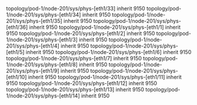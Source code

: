 topology/pod-1/node-201/sys/phys-[eth1/33] inherit 9150
topology/pod-1/node-201/sys/phys-[eth1/34] inherit 9150
topology/pod-1/node-201/sys/phys-[eth1/35] inherit 9150
topology/pod-1/node-201/sys/phys-[eth1/36] inherit 9150
topology/pod-1/node-201/sys/phys-[eth1/1] inherit 9150
topology/pod-1/node-201/sys/phys-[eth1/2] inherit 9150
topology/pod-1/node-201/sys/phys-[eth1/3] inherit 9150
topology/pod-1/node-201/sys/phys-[eth1/4] inherit 9150
topology/pod-1/node-201/sys/phys-[eth1/5] inherit 9150
topology/pod-1/node-201/sys/phys-[eth1/6] inherit 9150
topology/pod-1/node-201/sys/phys-[eth1/7] inherit 9150
topology/pod-1/node-201/sys/phys-[eth1/8] inherit 9150
topology/pod-1/node-201/sys/phys-[eth1/9] inherit 9150
topology/pod-1/node-201/sys/phys-[eth1/10] inherit 9150
topology/pod-1/node-201/sys/phys-[eth1/11] inherit 9150
topology/pod-1/node-201/sys/phys-[eth1/12] inherit 9150
topology/pod-1/node-201/sys/phys-[eth1/13] inherit 9150
topology/pod-1/node-201/sys/phys-[eth1/14] inherit 9150

